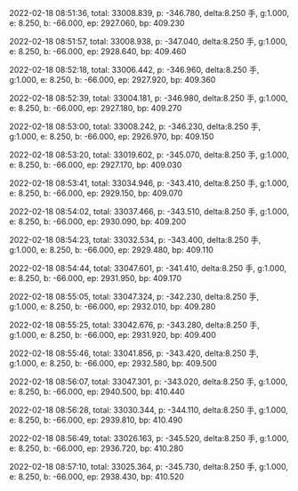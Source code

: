 2022-02-18 08:51:36, total: 33008.839, p: -346.780, delta:8.250 手, g:1.000, e: 8.250, b: -66.000, ep: 2927.060, bp: 409.230

2022-02-18 08:51:57, total: 33008.938, p: -347.040, delta:8.250 手, g:1.000, e: 8.250, b: -66.000, ep: 2928.640, bp: 409.460

2022-02-18 08:52:18, total: 33006.442, p: -346.960, delta:8.250 手, g:1.000, e: 8.250, b: -66.000, ep: 2927.920, bp: 409.360

2022-02-18 08:52:39, total: 33004.181, p: -346.980, delta:8.250 手, g:1.000, e: 8.250, b: -66.000, ep: 2927.180, bp: 409.270

2022-02-18 08:53:00, total: 33008.242, p: -346.230, delta:8.250 手, g:1.000, e: 8.250, b: -66.000, ep: 2926.970, bp: 409.150

2022-02-18 08:53:20, total: 33019.602, p: -345.070, delta:8.250 手, g:1.000, e: 8.250, b: -66.000, ep: 2927.170, bp: 409.030

2022-02-18 08:53:41, total: 33034.946, p: -343.410, delta:8.250 手, g:1.000, e: 8.250, b: -66.000, ep: 2929.150, bp: 409.070

2022-02-18 08:54:02, total: 33037.466, p: -343.510, delta:8.250 手, g:1.000, e: 8.250, b: -66.000, ep: 2930.090, bp: 409.200

2022-02-18 08:54:23, total: 33032.534, p: -343.400, delta:8.250 手, g:1.000, e: 8.250, b: -66.000, ep: 2929.480, bp: 409.110

2022-02-18 08:54:44, total: 33047.601, p: -341.410, delta:8.250 手, g:1.000, e: 8.250, b: -66.000, ep: 2931.950, bp: 409.170

2022-02-18 08:55:05, total: 33047.324, p: -342.230, delta:8.250 手, g:1.000, e: 8.250, b: -66.000, ep: 2932.010, bp: 409.280

2022-02-18 08:55:25, total: 33042.676, p: -343.280, delta:8.250 手, g:1.000, e: 8.250, b: -66.000, ep: 2931.920, bp: 409.400

2022-02-18 08:55:46, total: 33041.856, p: -343.420, delta:8.250 手, g:1.000, e: 8.250, b: -66.000, ep: 2932.580, bp: 409.500

2022-02-18 08:56:07, total: 33047.301, p: -343.020, delta:8.250 手, g:1.000, e: 8.250, b: -66.000, ep: 2940.500, bp: 410.440

2022-02-18 08:56:28, total: 33030.344, p: -344.110, delta:8.250 手, g:1.000, e: 8.250, b: -66.000, ep: 2939.810, bp: 410.490

2022-02-18 08:56:49, total: 33026.163, p: -345.520, delta:8.250 手, g:1.000, e: 8.250, b: -66.000, ep: 2936.720, bp: 410.280

2022-02-18 08:57:10, total: 33025.364, p: -345.730, delta:8.250 手, g:1.000, e: 8.250, b: -66.000, ep: 2938.430, bp: 410.520